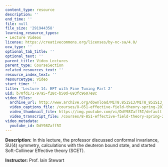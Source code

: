 ```yaml
---
content_type: resource
description: ''
end_time: ''
file: null
file_size: '291944358'
learning_resource_types:
- Lecture Videos
license: https://creativecommons.org/licenses/by-nc-sa/4.0/
ocw_type: ''
optional_tab_title: ''
optional_text: ''
parent_title: Video Lectures
parent_type: CourseSection
related_resources_text: ''
resource_index_text: ''
resourcetype: Video
start_time: ''
title: 'Lecture 14: EFT with Fine Tuning Part 2'
uid: b70fd171-97a5-f28c-b50d-693fc9607e8c
video_files:
  archive_url: http://www.archive.org/download/MIT8.851S13/MIT8_851S13_lec14_300k.mp4
  video_captions_file: /courses/8-851-effective-field-theory-spring-2013/a878d4bfbfa456bbb3bf2fa668443552_DdY98Zaff5I.vtt
  video_thumbnail_file: https://img.youtube.com/vi/DdY98Zaff5I/default.jpg
  video_transcript_file: /courses/8-851-effective-field-theory-spring-2013/fd377ab5b8efdf8a5920ea65956455d7_DdY98Zaff5I.pdf
video_metadata:
  youtube_id: DdY98Zaff5I
---
```


**Description:** In this lecture, the professor discussed conformal invariance, SU(4) symmetry, calculations with the deuteron bound state, and started Soft-Collinear Effective theory (SCET).

**Instructor:** Prof. Iain Stewart


